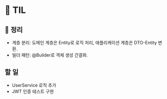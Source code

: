 # 📌 TIL

## 🌱 정리

- 계층 분리: 도메인 계층은 Entity로 로직 처리, 애플리케이션 계층은 DTO-Entity 변환.
- 빌더 패턴: @Builder로 객체 생성 간결화.


## 할 일
- UserService 로직 추가
- JWT 인증 테스트 구현



